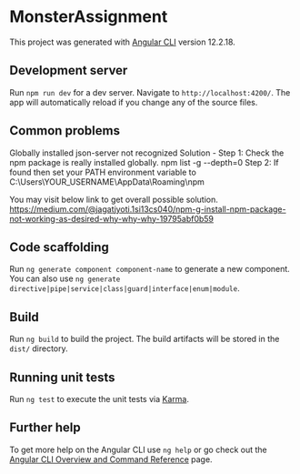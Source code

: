 # MonsterAssignment

This project was generated with [Angular CLI](https://github.com/angular/angular-cli) version 12.2.18.

## Development server

Run `npm run dev` for a dev server. Navigate to `http://localhost:4200/`. The app will automatically reload if you change any of the source files.

## Common problems

Globally installed json-server not recognized
Solution - 
Step 1: Check the npm package is really installed globally.
    npm list -g --depth=0
Step 2: If found then set your PATH environment variable to
    C:\Users\YOUR_USERNAME\AppData\Roaming\npm

You may visit below link to get overall possible solution.
https://medium.com/@jagatjyoti.1si13cs040/npm-g-install-npm-package-not-working-as-desired-why-why-why-19795abf0b59
## Code scaffolding

Run `ng generate component component-name` to generate a new component. You can also use `ng generate directive|pipe|service|class|guard|interface|enum|module`.

## Build

Run `ng build` to build the project. The build artifacts will be stored in the `dist/` directory.

## Running unit tests

Run `ng test` to execute the unit tests via [Karma](https://karma-runner.github.io).

## Further help

To get more help on the Angular CLI use `ng help` or go check out the [Angular CLI Overview and Command Reference](https://angular.io/cli) page.
